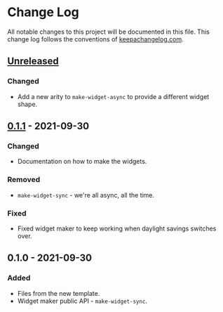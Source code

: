 # Change Log
All notable changes to this project will be documented in this file. This change log follows the conventions of [keepachangelog.com](http://keepachangelog.com/).

## [Unreleased]
### Changed
- Add a new arity to `make-widget-async` to provide a different widget shape.

## [0.1.1] - 2021-09-30
### Changed
- Documentation on how to make the widgets.

### Removed
- `make-widget-sync` - we're all async, all the time.

### Fixed
- Fixed widget maker to keep working when daylight savings switches over.

## 0.1.0 - 2021-09-30
### Added
- Files from the new template.
- Widget maker public API - `make-widget-sync`.

[Unreleased]: https://github.com/vkopio/dag/compare/0.1.1...HEAD
[0.1.1]: https://github.com/vkopio/dag/compare/0.1.0...0.1.1
